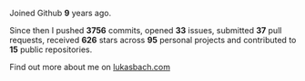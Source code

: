 Joined Github **9** years ago.

Since then I pushed **3756** commits, opened **33** issues, submitted **37** pull requests, received **626** stars across **95** personal projects and contributed to **15** public repositories.

Find out more about me on [lukasbach.com](https://lukasbach.com)
